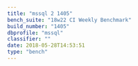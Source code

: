 ```yaml
---
title: "mssql 2 1405"
bench_suite: "18w22 CI Weekly Benchmark"
build_number: "1405"
dbprofile: "mssql"
classifier: ""
date: 2018-05-28T14:53:51
type: "bench"
---
```

